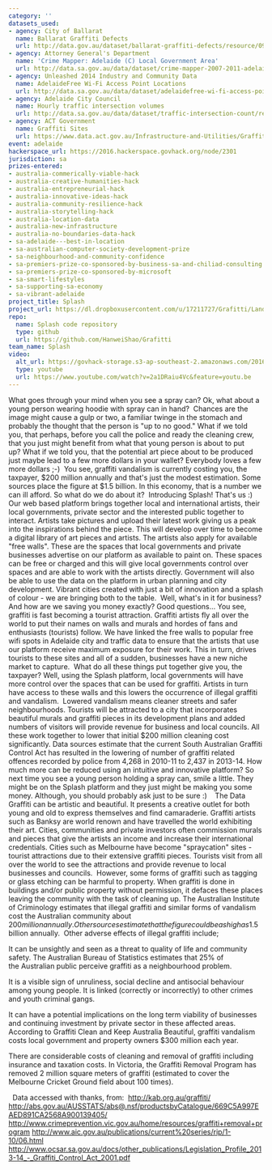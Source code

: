 ```yaml
---
category: ''
datasets_used:
- agency: City of Ballarat
  name: Ballarat Graffiti Defects
  url: http://data.gov.au/dataset/ballarat-graffiti-defects/resource/099952df-efc9-4a87-baae-f61ff5349fc0
- agency: Attorney General's Department
  name: 'Crime Mapper: Adelaide (C) Local Government Area'
  url: http://data.sa.gov.au/data/dataset/crime-mapper-2007-2011-adelaide-c-local-government-area
- agency: Unleashed 2014 Industry and Community Data
  name: AdelaideFree Wi-Fi Access Point Locations
  url: http://data.sa.gov.au/data/dataset/adelaidefree-wi-fi-access-point-locations
- agency: Adelaide City Council
  name: Hourly traffic intersection volumes
  url: http://data.sa.gov.au/data/dataset/traffic-intersection-count/resource/222d45b7-9867-49e7-9cf6-9658ab970481
- agency: ACT Government
  name: Graffiti Sites
  url: https://www.data.act.gov.au/Infrastructure-and-Utilities/Graffiti-Sites/wdpz-r2ns
event: adelaide
hackerspace_url: https://2016.hackerspace.govhack.org/node/2301
jurisdiction: sa
prizes-entered:
- australia-commerically-viable-hack
- australia-creative-humanities-hack
- australia-entrepreneurial-hack
- australia-innovative-ideas-hack
- australia-community-resilience-hack
- australia-storytelling-hack
- australia-location-data
- australia-new-infrastructure
- australia-no-boundaries-data-hack
- sa-adelaide---best-in-location
- sa-australian-computer-society-development-prize
- sa-neighbourhood-and-community-confidence
- sa-premiers-prize-co-sponsored-by-business-sa-and-chiliad-consulting
- sa-premiers-prize-co-sponsored-by-microsoft
- sa-smart-lifestyles
- sa-supporting-sa-economy
- sa-vibrant-adelaide
project_title: Splash
project_url: https://dl.dropboxusercontent.com/u/17211727/Grafitti/LandingPage.html
repo:
  name: Splash code repository
  type: github
  url: https://github.com/HanweiShao/Grafitti
team_name: Splash
video:
  alt_url: https://govhack-storage.s3-ap-southeast-2.amazonaws.com/2016/Unleashed%202016%20-%20Splash%20-%20YouTube.MP4
  type: youtube
  url: https://www.youtube.com/watch?v=2a1DRaiu4Vc&feature=youtu.be
---
```


What goes through your mind when you see a spray can? 
Ok, what about a young person wearing hoodie with spray can in hand? 
Chances are the image might cause a gulp or two, a familiar twinge in the stomach and probably the thought that the person is "up to no good."
What if we told you, that perhaps, before you call the police and ready the cleaning crew, that you just might benefit from what that young person is about to put up? What if we told you, that the potential art piece about to be produced just maybe lead to a few more dollars in your wallet? Everybody loves a few more dollars ;-) 
You see, graffiti vandalism is currently costing you, the taxpayer, $200 million annually and that's just the modest estimation. Some sources place the figure at $1.5 billion. In this economy, that is a number we can ill afford. So what do we do about it? 
Introducing Splash! That's us :) Our web based platform brings together local and international artists, their local governments, private sector and the interested public together to interact. Artists take pictures and upload their latest work giving us a peak into the inspirations behind the piece. This will develop over time to become a digital library of art pieces and artists. The artists also apply for available "free walls". These are the spaces that local governments and private businesses advertise on our platform as available to paint on. These spaces can be free or charged and this will give local governments control over spaces and are able to work with the artists directly. Government will also be able to use the data on the platform in urban planning and city development. Vibrant cities created with just a bit of innovation and a splash of colour - we are bringing both to the table. 
Well, what's in it for business? And how are we saving you money exactly? Good questions... You see, graffiti is fast becoming a tourist attraction. Graffiti artists fly all over the world to put their names on walls and murals and hordes of fans and enthusiasts (tourists) follow. We have linked the free walls to popular free wifi spots in Adelaide city and traffic data to ensure that the artists that use our platform receive maximum exposure for their work. This in turn, drives tourists to these sites and all of a sudden, businesses have a new niche market to capture. 
What do all these things put together give you, the taxpayer? Well, using the Splash platform, local governments will have more control over the spaces that can be used for graffiti. Artists in turn have access to these walls and this lowers the occurrence of illegal graffiti and vandalism.  Lowered vandalism means cleaner streets and safer neighbourhoods. Tourists will be attracted to a city that incorporates beautiful murals and graffiti pieces in its development plans and added numbers of visitors will provide revenue for business and local councils. All these work together to lower that initial $200 million cleaning cost significantly. Data sources estimate that the current South Australian Graffiti Control Act has resulted in the lowering of number of graffiti related offences recorded by police from 4,268 in 2010-11 to 2,437 in 2013-14. How much more can be reduced using an intuitive and innovative platform?
So next time you see a young person holding a spray can, smile a little. They might be on the Splash platform and they just might be making you some money. Although, you should probably ask just to be sure :) 
 
The Data
Graffiti can be artistic and beautiful. It presents a creative outlet for both young and old to express themselves and find camaraderie. Graffiti artists such as Banksy are world renown and have travelled the world exhibiting their art. Cities, communities and private investors often commission murals and pieces that give the artists an income and increase their international credentials. Cities such as Melbourne have become "spraycation" sites - tourist attractions due to their extensive graffiti pieces. Tourists visit from all over the world to see the attractions and provide revenue to local businesses and councils. 
However, some forms of graffiti such as tagging or glass etching can be harmful to property. When graffiti is done in buildings and/or public property without permission, it defaces these places leaving the community with the task of cleaning up. The Australian Institute of Criminology estimates that illegal graffiti and similar forms of vandalism cost the Australian community about $200 million annually. Other sources estimate that the figure could be as high as $1.5 billion annually. 
Other adverse effects of illegal graffiti include;


It can be unsightly and seen as a threat to quality of life and community safety. The Australian Bureau of Statistics estimates that 25% of the Australian public perceive graffiti as a neighbourhood problem.


It is a visible sign of unruliness, social decline and antisocial behaviour among young people. It is linked (correctly or incorrectly) to other crimes and youth criminal gangs.


It can have a potential implications on the long term viability of businesses and continuing investment by private sector in these affected areas. According to Graffiti Clean and Keep Australia Beautiful, graffiti vandalism costs local government and property owners $300 million each year.


There are considerable costs of cleaning and removal of graffiti including insurance and taxation costs. In Victoria, the Graffiti Removal Program has removed 2 million square meters of graffiti (estimated to cover the Melbourne Cricket Ground field about 100 times). ​​​​​​​​​​​​​​

 
Data accessed with thanks, from: 
http://kab.org.au/graffiti/ 
http://abs.gov.au/AUSSTATS/abs@.nsf/productsbyCatalogue/669C5A997EAED891CA2568A900139405/ ​​​​​​​
http://www.crimeprevention.vic.gov.au/home/resources/graffiti+removal+program
http://www.aic.gov.au/publications/current%20series/rip/1-10/06.html
http://www.ocsar.sa.gov.au/docs/other_publications/Legislation_Profile_2013-14_-_Graffiti_Control_Act_2001.pdf ​​​​​​​
